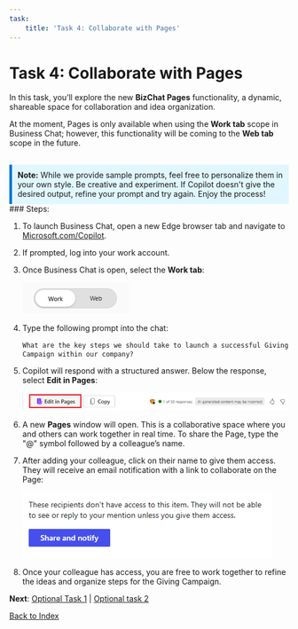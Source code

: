 ```yaml
---
task:
    title: 'Task 4: Collaborate with Pages'
---
```


# Task 4: Collaborate with Pages 

In this task, you’ll explore the new **BizChat Pages** functionality, a dynamic, shareable space for collaboration and idea organization.

At the moment, Pages is only available when using the **Work tab** scope in Business Chat; however, this functionality will be coming to the **Web tab** scope in the future.
<BR>
<BR>
<div style="background-color: #e0f7ff; padding: 10px; border-left: 5px solid #0078D4;">
<strong>Note:</strong> While we provide sample prompts, feel free to personalize them in your own style. Be creative and experiment. If Copilot doesn't give the desired output, refine your prompt and try again. Enjoy the process!
</div>
### Steps:

1. To launch Business Chat, open a new Edge browser tab and navigate to <a href="https://Microsoft.com/Copilot" target="_blank">Microsoft.com/Copilot</a>.

1. If prompted, log into your work account.

1. Once Business Chat is open, select the **Work tab**:

    ![Screenshot showing work tab in bizchat.](../Labs/Media/work-tab.png)

1. Type the following prompt into the chat:

    ```text
    What are the key steps we should take to launch a successful Giving Campaign within our company?
    ```
1. Copilot will respond with a structured answer. Below the response, select **Edit in Pages**:

    ![Screenshot showing pages in bizchat.](../Labs/Media/edit-in-pages.png)

1. A new **Pages** window will open. This is a collaborative space where you and others can work together in real time. To share the Page, type the "@" symbol followed by a colleague’s name.

1. After adding your colleague, click on their name to give them access. They will receive an email notification with a link to collaborate on the Page:

    ![Screenshot showing share and notify in pages.](../Labs/Media/share.png)

1. Once your colleague has access, you are free to work together to refine the ideas and organize steps for the Giving Campaign.

**Next**: [Optional Task 1](https://maquinl.github.io/Microsoft-Copilot-Experience-pubsec/Instructions/Labs/Optional_Task_1_Create_an_image.html) | [Optional task 2](https://maquinl.github.io/Microsoft-Copilot-Experience-pubsec/Instructions/Labs/Optional_Task_2_Data_mine_large_document.html)

[Back to Index](https://maquinl.github.io/Microsoft-Copilot-Experience-pubsec/)